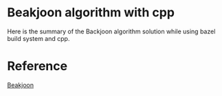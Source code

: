 # Beakjoon algorithm with cpp

Here is the summary of the Backjoon algorithm solution while using bazel build system and cpp.


# Reference

[Beakjoon](https://www.acmicpc.net/)